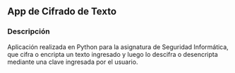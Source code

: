 ## App de Cifrado de Texto  
### Descripción
Aplicación realizada en Python para la asignatura de Seguridad Informática, que cifra o encripta un texto ingresado y luego lo descifra o desencripta mediante una clave ingresada por el usuario.